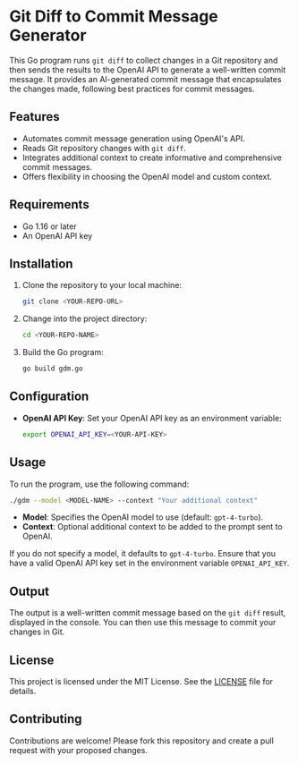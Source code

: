 # Git Diff to Commit Message Generator

This Go program runs `git diff` to collect changes in a Git repository and then sends the results to the OpenAI API to generate a well-written commit message. It provides an AI-generated commit message that encapsulates the changes made, following best practices for commit messages.

## Features
- Automates commit message generation using OpenAI's API.
- Reads Git repository changes with `git diff`.
- Integrates additional context to create informative and comprehensive commit messages.
- Offers flexibility in choosing the OpenAI model and custom context.

## Requirements
- Go 1.16 or later
- An OpenAI API key

## Installation
1. Clone the repository to your local machine:
   ```bash
   git clone <YOUR-REPO-URL>
   ```
2. Change into the project directory:
   ```bash
   cd <YOUR-REPO-NAME>
   ```
3. Build the Go program:
   ```bash
   go build gdm.go
   ```

## Configuration
- **OpenAI API Key**: Set your OpenAI API key as an environment variable:
  ```bash
  export OPENAI_API_KEY=<YOUR-API-KEY>
  ```

## Usage
To run the program, use the following command:
```bash
./gdm --model <MODEL-NAME> --context "Your additional context"
```
- **Model**: Specifies the OpenAI model to use (default: `gpt-4-turbo`).
- **Context**: Optional additional context to be added to the prompt sent to OpenAI.

If you do not specify a model, it defaults to `gpt-4-turbo`. Ensure that you have a valid OpenAI API key set in the environment variable `OPENAI_API_KEY`.

## Output
The output is a well-written commit message based on the `git diff` result, displayed in the console. You can then use this message to commit your changes in Git.

## License
This project is licensed under the MIT License. See the [LICENSE](LICENSE) file for details.

## Contributing
Contributions are welcome! Please fork this repository and create a pull request with your proposed changes.
